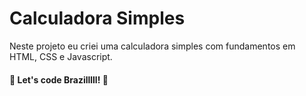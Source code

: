 # Calculadora Simples

Neste projeto eu criei uma calculadora simples com fundamentos em HTML, CSS e Javascript.

#### 🚀 Let's code Brazilllll! 🚀
